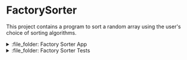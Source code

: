 # FactorySorter

This project contains a program to sort a random array using the user's choice of sorting algorithms.

<details>

<summary>:file_folder: Factory Sorter App</summary>

## :open_file_folder: [Factory Sorter App](/FactorySorterApp/)
<details>
<summary> :file_folder: Controller </summary>

## :open_file_folder: [Controller](/FactorySorterApp/FactorySorterApp/Controller)

- [SortFactory.cs](/FactorySorterApp/FactorySorterApp/Controller/SortFactory.cs)
</details>
<details>
<summary> :file_folder: Models </summary>

## :open_file_folder: [Models](/FactorySorterApp/FactorySorterApp/Models)

- [ArrayGenerator.cs](/FactorySorterApp/FactorySorterApp/Models/ArrayGenerator.cs)
- [Bubble.cs](/FactorySorterApp/FactorySorterApp/Models/Bubble.cs)
- [ISorter.cs](/FactorySorterApp/FactorySorterApp/Models/ISorter.cs)
- [Merge.cs](/FactorySorterApp/FactorySorterApp/Models/Merge.cs)
- [Quick.cs](/FactorySorterApp/FactorySorterApp/Models/Quick.cs)
- [Standard.cs](/FactorySorterApp/FactorySorterApp/Models/Standard.cs)
</details>

<details>
<summary> :file_folder: View </summary>

## :open_file_folder: [View](/FactorySorterApp/FactorySorterApp/View)

- [Program.cs](/FactorySorterApp/FactorySorterApp/View/Program.cs)

</details>
</details>

<details>
<summary>:file_folder: Factory Sorter Tests</summary>

:open_file_folder: [Factory Sorter Tests](/FactorySorterTests)

</details>



